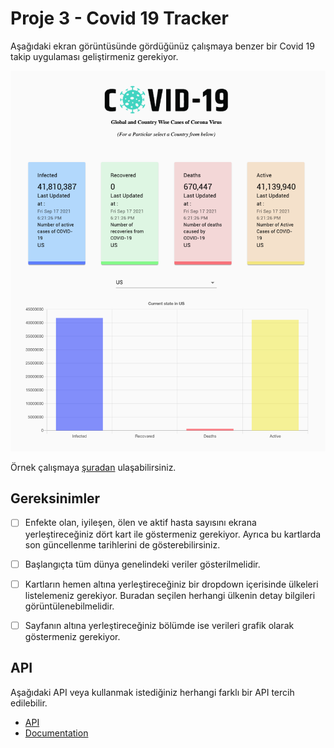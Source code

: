 # Proje 3 - Covid 19 Tracker

Aşağıdaki ekran görüntüsünde gördüğünüz çalışmaya benzer bir Covid 19 takip uygulaması geliştirmeniz gerekiyor.

![preview](https://raw.githubusercontent.com/Kodluyoruz/taskforce/main/redux/covid19-tracker/figures/preview.png)

Örnek çalışmaya [şuradan](https://world19covid.web.app/) ulaşabilirsiniz.

## Gereksinimler
- [ ] Enfekte olan, iyileşen, ölen ve aktif hasta sayısını ekrana yerleştireceğiniz dört kart ile göstermeniz gerekiyor. Ayrıca bu kartlarda son güncellenme tarihlerini de gösterebilirsiniz.
- [ ] Başlangıçta tüm dünya genelindeki veriler gösterilmelidir.
- [ ] Kartların hemen altına yerleştireceğiniz bir dropdown içerisinde ülkeleri listelemeniz gerekiyor. Buradan seçilen herhangi ülkenin detay bilgileri görüntülenebilmelidir.
- [ ] Sayfanın altına yerleştireceğiniz bölümde ise verileri grafik olarak göstermeniz gerekiyor.


## API
Aşağıdaki API veya kullanmak istediğiniz herhangi farklı bir API tercih edilebilir.

- [API](https://covid19.mathdro.id/api)
- [Documentation](https://github.com/mathdroid/covid-19-api)
